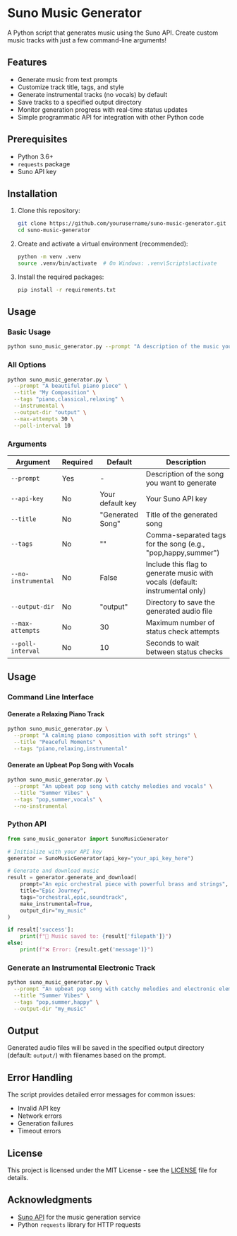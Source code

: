 # Suno Music Generator

A Python script that generates music using the Suno API. Create custom music tracks with just a few command-line arguments!

## Features

- Generate music from text prompts
- Customize track title, tags, and style
- Generate instrumental tracks (no vocals) by default
- Save tracks to a specified output directory
- Monitor generation progress with real-time status updates
- Simple programmatic API for integration with other Python code

## Prerequisites

- Python 3.6+
- `requests` package
- Suno API key

## Installation

1. Clone this repository:
   ```bash
   git clone https://github.com/yourusername/suno-music-generator.git
   cd suno-music-generator
   ```

2. Create and activate a virtual environment (recommended):
   ```bash
   python -m venv .venv
   source .venv/bin/activate  # On Windows: .venv\Scripts\activate
   ```

3. Install the required packages:
   ```bash
   pip install -r requirements.txt
   ```

## Usage

### Basic Usage

```bash
python suno_music_generator.py --prompt "A description of the music you want to generate"
```

### All Options

```bash
python suno_music_generator.py \
  --prompt "A beautiful piano piece" \
  --title "My Composition" \
  --tags "piano,classical,relaxing" \
  --instrumental \
  --output-dir "output" \
  --max-attempts 30 \
  --poll-interval 10
```

### Arguments

| Argument            | Required | Default          | Description                                                                  |
| ------------------- | -------- | ---------------- | ---------------------------------------------------------------------------- |
| `--prompt`          | Yes      | -                | Description of the song you want to generate                                 |
| `--api-key`         | No       | Your default key | Your Suno API key                                                            |
| `--title`           | No       | "Generated Song" | Title of the generated song                                                  |
| `--tags`            | No       | ""               | Comma-separated tags for the song (e.g., "pop,happy,summer")                 |
| `--no-instrumental` | No       | False            | Include this flag to generate music with vocals (default: instrumental only) |
| `--output-dir`      | No       | "output"         | Directory to save the generated audio file                                   |
| `--max-attempts`    | No       | 30               | Maximum number of status check attempts                                      |
| `--poll-interval`   | No       | 10               | Seconds to wait between status checks                                        |

## Usage

### Command Line Interface

#### Generate a Relaxing Piano Track
```bash
python suno_music_generator.py \
  --prompt "A calming piano composition with soft strings" \
  --title "Peaceful Moments" \
  --tags "piano,relaxing,instrumental"
```

#### Generate an Upbeat Pop Song with Vocals
```bash
python suno_music_generator.py \
  --prompt "An upbeat pop song with catchy melodies and vocals" \
  --title "Summer Vibes" \
  --tags "pop,summer,vocals" \
  --no-instrumental
```

### Python API

```python
from suno_music_generator import SunoMusicGenerator

# Initialize with your API key
generator = SunoMusicGenerator(api_key="your_api_key_here")

# Generate and download music
result = generator.generate_and_download(
    prompt="An epic orchestral piece with powerful brass and strings",
    title="Epic Journey",
    tags="orchestral,epic,soundtrack",
    make_instrumental=True,
    output_dir="my_music"
)

if result['success']:
    print(f"🎵 Music saved to: {result['filepath']}")
else:
    print(f"❌ Error: {result.get('message')}")
```

### Generate an Instrumental Electronic Track
```bash
python suno_music_generator.py \
  --prompt "An upbeat pop song with catchy melodies and electronic elements" \
  --title "Summer Vibes" \
  --tags "pop,summer,happy" \
  --output-dir "my_music"
```

## Output

Generated audio files will be saved in the specified output directory (default: `output/`) with filenames based on the prompt.

## Error Handling

The script provides detailed error messages for common issues:
- Invalid API key
- Network errors
- Generation failures
- Timeout errors

## License

This project is licensed under the MIT License - see the [LICENSE](LICENSE) file for details.

## Acknowledgments

- [Suno API](https://suno.com) for the music generation service
- Python `requests` library for HTTP requests
